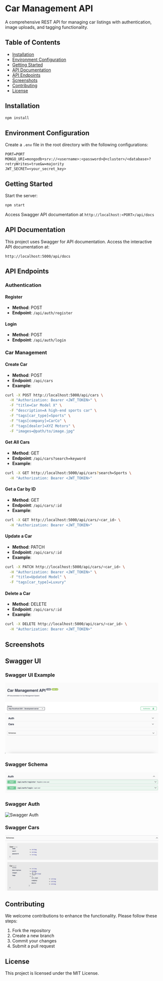 # Car Management API

A comprehensive REST API for managing car listings with authentication, image uploads, and tagging functionality.

## Table of Contents
- [Installation](#installation)
- [Environment Configuration](#environment-configuration)
- [Getting Started](#getting-started)
- [API Documentation](#api-documentation)
- [API Endpoints](#api-endpoints)
- [Screenshots](#screenshots)
- [Contributing](#contributing)
- [License](#license)

## Installation

```bash
npm install
```

## Environment Configuration

Create a `.env` file in the root directory with the following configurations:

```env
PORT=PORT 
MONGO_URI=mongodb+srv://<username>:<password>@<cluster>/<database>?retryWrites=true&w=majority
JWT_SECRET=<your_secret_key>
```

## Getting Started

Start the server:

```bash
npm start
```

Access Swagger API documentation at `http://localhost:<PORT>/api/docs`

## API Documentation

This project uses Swagger for API documentation. Access the interactive API documentation at:

```
http://localhost:5000/api/docs
```

## API Endpoints

### Authentication

#### Register
- **Method**: POST
- **Endpoint**: `/api/auth/register`

#### Login
- **Method**: POST
- **Endpoint**: `/api/auth/login`

### Car Management

#### Create Car
- **Method**: POST
- **Endpoint**: `/api/cars`
- **Example**:
```bash
curl -X POST http://localhost:5000/api/cars \
  -H "Authorization: Bearer <JWT_TOKEN>" \
  -F "title=Car Model X" \
  -F "description=A high-end sports car" \
  -F "tags[car_type]=Sports" \
  -F "tags[company]=CarCo" \
  -F "tags[dealer]=XYZ Motors" \
  -F "images=@path/to/image.jpg"
```

#### Get All Cars
- **Method**: GET
- **Endpoint**: `/api/cars?search=keyword`
- **Example**:
```bash
curl -X GET http://localhost:5000/api/cars?search=Sports \
  -H "Authorization: Bearer <JWT_TOKEN>"
```

#### Get a Car by ID
- **Method**: GET
- **Endpoint**: `/api/cars/:id`
- **Example**:
```bash
curl -X GET http://localhost:5000/api/cars/<car_id> \
  -H "Authorization: Bearer <JWT_TOKEN>"
```

#### Update a Car
- **Method**: PATCH
- **Endpoint**: `/api/cars/:id`
- **Example**:
```bash
curl -X PATCH http://localhost:5000/api/cars/<car_id> \
  -H "Authorization: Bearer <JWT_TOKEN>" \
  -F "title=Updated Model" \
  -F "tags[car_type]=Luxury"
```

#### Delete a Car
- **Method**: DELETE
- **Endpoint**: `/api/cars/:id`
- **Example**:
```bash
curl -X DELETE http://localhost:5000/api/cars/<car_id> \
  -H "Authorization: Bearer <JWT_TOKEN>"
```

## Screenshots

## Swagger UI

### Swagger UI Example
![Swagger UI](./images/1.png)

### Swagger Schema
![Swagger Schema](./images/2.png)

### Swagger Auth
![Swagger Auth](./images/3_PM.png)

### Swagger Cars
![Swagger Cars](./images/4.png)


## Contributing

We welcome contributions to enhance the functionality. Please follow these steps:

1. Fork the repository
2. Create a new branch
3. Commit your changes
4. Submit a pull request

## License

This project is licensed under the MIT License.